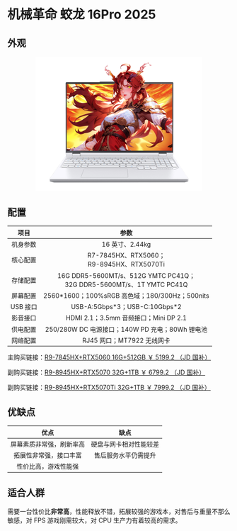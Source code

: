 # 机械革命 蛟龙 16Pro 2025

## 外观

<div style="margin: 0 auto; text-align: center; width: 75%"><img src="./assets/jiaolong16pro.png" /></div>

## 配置

|   项目   |                                   参数                                    |
| :------: | :-----------------------------------------------------------------------: |
| 机身参数 |                              16 英寸、2.44kg                              |
| 核心配置 |               R7-7845HX、RTX5060；<br/>R9-8945HX、RTX5070Ti               |
| 存储配置 | 16G DDR5-5600MT/s、512G YMTC PC41Q；<br/>32G DDR5-5600MT/s、1T YMTC PC41Q |
| 屏幕配置 |              2560\*1600；100%sRGB 高色域；180/300Hz；500nits              |
| USB 接口 |                      USB-A:5Gbps\*3；USB-C:10Gbps\*2                      |
| 影音接口 |                   HDMI 2.1；3.5mm 音频接口；Mini DP 2.1                   |
| 供电配置 |              250/280W DC 电源接口；140W PD 充电；80Wh 锂电池              |
| 网络配置 |                        RJ45 网口；MT7922 无线网卡                         |

主购买链接：[R9-7845HX+RTX5060 16G+512GB ￥ 5199.2 （JD 国补）](https://3.cn/2i8-Qjiv)

副购买链接：[R9-8945HX+RTX5070 32G+1TB ￥ 6799.2 （JD 国补）](https://3.cn/2i8-QJcB)

副购买链接：[R9-8945HX+RTX5070Ti 32G+1TB ￥ 7999.2 （JD 国补）](https://3.cn/2i8-RGrI)

## 优缺点[<Icon icon="clarity:info-line" />](/recommend/推荐#优缺点)

|           优点           |          缺点          |
| :----------------------: | :--------------------: |
| 屏幕素质非常强，刷新率高 | 硬盘与网卡相对性能较差 |
|  拓展性非常强，接口丰富  |  售后服务水平仍需提升  |
|   性价比高，游戏性能强   |                        |

## 适合人群

需要一台性价比**非常高**，性能释放不错，拓展较强的游戏本，对售后与重量不那么敏感，对 FPS 游戏刚需较大，对 CPU 生产力有着较高的需求。

<!-- ## 总结

去年的蛟龙 16Pro 无疑是一款令人印象深刻的产品，而今年的蛟龙 16Pro 则可以说是真真正正的凶残。

在处理器方面，这颗 R7-7745HX 在六千元价位并无敌手，搭配 4070 显卡可以说是通杀任何 2k 游戏。内存采用了单条的 16G，非常方便后续升级。屏幕与网卡也皆为第一梯队水准。

可惜，蛟龙 16Pro 在体验上仍存在着些许问题：一是电源适配器缩水，导致最终双烤仅有 30W+130W 的性能释放。尽管最终游戏性能差距不大，但是电源缩水总还是令人膈应；二是其电池容量进一步缩水至 60Wh，考虑到 HX 处理器过高的 IO Die 功耗，其离电续航能力堪忧；三是机器的外部接口相比去年也进行了大幅度缩水，尽管接口数量差不多，但是有两个 USB-A 口的带宽从 20Gbps 砍到了 5Gbps。虽然这对日常使用影响不大，但这种操作还是令消费者不爽。

总的来看，这仍是一台非常值得购买的低价位 4070 性能本。不错的 CPU 搭配 4070 显卡，无论是各类游戏还是对处理器性能有相当要求的仿真软件，蛟龙 16Pro 都能轻松应对。同时机械革命还推出了 4060 版本的蛟龙 16Pro，给了那些需要 CPU 性能但对显卡性能要求不高的用户一个更有性价比的选择，搭配上国补，使得最终价格下探到了 5000 元价位。唯一可惜的是 4070 版本目前在京东自营上处于缺货状态，不然在国补的加持下，这款笔记本完全可以作为极光 X 缺货后的替代品。

::: warning 注意
在 2024 年 618 之后，固态硬盘的价格有所上涨，机械革命出于控制成本的考量，将全品牌新出厂机器的硬盘进行了更改，具体批次的硬盘可能有所不同，因此在购买机械革命品牌的笔记本到手后，建议您尽快查看机器的硬盘。同时在国补大范围上线之后，出于进一步减缩成本的考量，机械革命将部分机型的网卡也进行了缩减。为此我们也对目前机械革命使用过的硬盘进行了总结：长存 4.0 旗舰盘 PC411；长存 3.0 旗舰盘 PC300；英睿达 P3 PLUS;长存 4.0 QLC 旗舰盘 PC41Q；金士顿 QLC。如果您到手的机器为 QLC 硬盘，我们建议您在不嫌弃麻烦的情况下多备份数据，以确保机器的稳定使用。
::: -->
